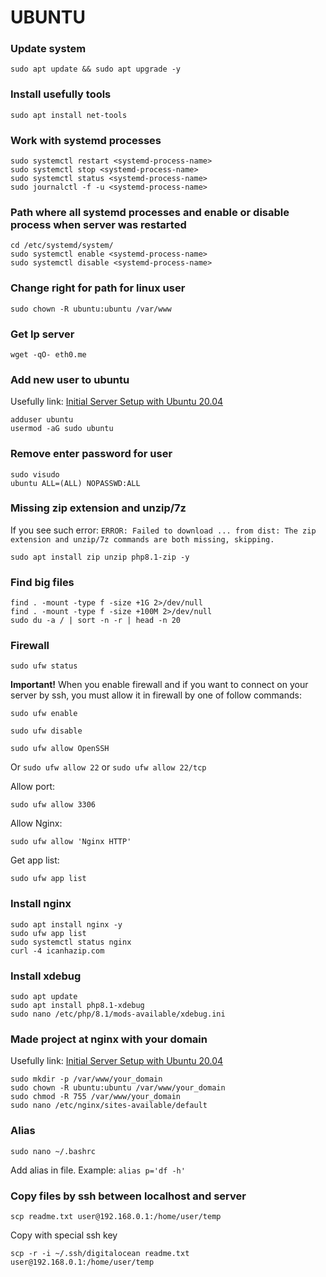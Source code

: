 # UBUNTU

### Update system
```shell
sudo apt update && sudo apt upgrade -y
```

### Install usefully tools
```shell
sudo apt install net-tools
```

### Work with systemd processes
```shell
sudo systemctl restart <systemd-process-name>
sudo systemctl stop <systemd-process-name>
sudo systemctl status <systemd-process-name>
sudo journalctl -f -u <systemd-process-name>
```

### Path where all systemd processes and enable or disable process when server was restarted
```shell
cd /etc/systemd/system/
sudo systemctl enable <systemd-process-name>
sudo systemctl disable <systemd-process-name>
```

### Change right for path for linux user
```shell
sudo chown -R ubuntu:ubuntu /var/www
```

### Get Ip server
```shell
wget -qO- eth0.me
```

### Add new user to ubuntu
Usefully link: [Initial Server Setup with Ubuntu 20.04](https://www.digitalocean.com/community/tutorials/initial-server-setup-with-ubuntu-20-04)
```shell
adduser ubuntu
usermod -aG sudo ubuntu
```

### Remove enter password for user
```shell
sudo visudo
ubuntu ALL=(ALL) NOPASSWD:ALL
```

### Missing zip extension and unzip/7z
If you see such error: `ERROR: Failed to download ... from dist: The zip extension and unzip/7z commands are both missing, skipping.`
```shell
sudo apt install zip unzip php8.1-zip -y
```

### Find big files
```shell
find . -mount -type f -size +1G 2>/dev/null
find . -mount -type f -size +100M 2>/dev/null
sudo du -a / | sort -n -r | head -n 20
```

### Firewall
```shell
sudo ufw status
```
**Important!** When you enable firewall and if you want to connect on your server by ssh, you must allow it in firewall by one of follow commands:
```shell
sudo ufw enable
```
```shell
sudo ufw disable
```
```shell
sudo ufw allow OpenSSH
```
Or `sudo ufw allow 22` or `sudo ufw allow 22/tcp`

Allow port:
```shell
sudo ufw allow 3306
```

Allow Nginx:
```shell
sudo ufw allow 'Nginx HTTP'
```

Get app list:
```shell
sudo ufw app list
```

### Install nginx
```shell
sudo apt install nginx -y
sudo ufw app list
sudo systemctl status nginx
curl -4 icanhazip.com
```

### Install xdebug
```shell
sudo apt update
sudo apt install php8.1-xdebug
sudo nano /etc/php/8.1/mods-available/xdebug.ini
```

### Made project at nginx with your domain
Usefully link: [Initial Server Setup with Ubuntu 20.04](https://www.digitalocean.com/community/tutorials/how-to-install-nginx-on-ubuntu-20-04)
```shell
sudo mkdir -p /var/www/your_domain
sudo chown -R ubuntu:ubuntu /var/www/your_domain
sudo chmod -R 755 /var/www/your_domain
sudo nano /etc/nginx/sites-available/default
```

### Alias
```shell
sudo nano ~/.bashrc
```
Add alias in file. Example: `alias p='df -h'`

### Copy files by ssh between  localhost and server
```shell
scp readme.txt user@192.168.0.1:/home/user/temp
```
Copy with special ssh key
```shell
scp -r -i ~/.ssh/digitalocean readme.txt user@192.168.0.1:/home/user/temp
```